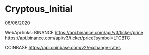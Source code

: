 # Cryptous_Initial
06/06/2020

WebApi links:
BINANCE
https://api.binance.com/api/v3/ticker/price
https://api.binance.com/api/v3/ticker/price?symbol=LTCBTC


COINBASE
https://api.coinbase.com/v2/exchange-rates 
